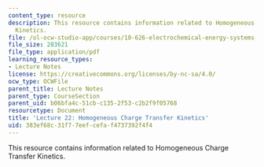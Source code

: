 ```yaml
---
content_type: resource
description: This resource contains information related to Homogeneous Charge Transfer
  Kinetics.
file: /ol-ocw-studio-app/courses/10-626-electrochemical-energy-systems-spring-2014/383ef68c31f77eefcefaf4737392f4f4_MIT10_626S14_Lec22_Homg.pdf
file_size: 283621
file_type: application/pdf
learning_resource_types:
- Lecture Notes
license: https://creativecommons.org/licenses/by-nc-sa/4.0/
ocw_type: OCWFile
parent_title: Lecture Notes
parent_type: CourseSection
parent_uid: b06bfa4c-51cb-c135-2f53-c2b2f9f05768
resourcetype: Document
title: 'Lecture 22: Homogeneous Charge Transfer Kinetics'
uid: 383ef68c-31f7-7eef-cefa-f4737392f4f4
---
```

This resource contains information related to Homogeneous Charge Transfer Kinetics.
